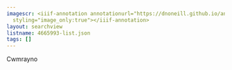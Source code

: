 ```yaml
---
imagescr: <iiif-annotation annotationurl="https://dnoneill.github.io/annotate/annotations/4665993-007.json"
  styling="image_only:true"></iiif-annotation>
layout: searchview
listname: 4665993-list.json
tags: []
---
```

Cwmrayno